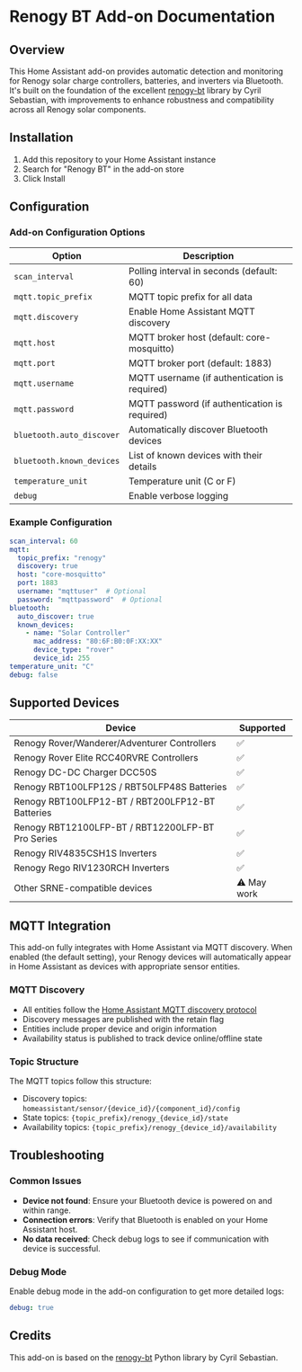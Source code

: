 # Renogy BT Add-on Documentation

## Overview

This Home Assistant add-on provides automatic detection and monitoring for Renogy solar charge controllers, batteries, and inverters via Bluetooth. It's built on the foundation of the excellent [renogy-bt](https://github.com/cyrils/renogy-bt) library by Cyril Sebastian, with improvements to enhance robustness and compatibility across all Renogy solar components.

## Installation

1. Add this repository to your Home Assistant instance
2. Search for "Renogy BT" in the add-on store
3. Click Install

## Configuration

### Add-on Configuration Options

| Option | Description |
|--------|-------------|
| `scan_interval` | Polling interval in seconds (default: 60) |
| `mqtt.topic_prefix` | MQTT topic prefix for all data |
| `mqtt.discovery` | Enable Home Assistant MQTT discovery |
| `mqtt.host` | MQTT broker host (default: core-mosquitto) |
| `mqtt.port` | MQTT broker port (default: 1883) |
| `mqtt.username` | MQTT username (if authentication is required) |
| `mqtt.password` | MQTT password (if authentication is required) |
| `bluetooth.auto_discover` | Automatically discover Bluetooth devices |
| `bluetooth.known_devices` | List of known devices with their details |
| `temperature_unit` | Temperature unit (C or F) |
| `debug` | Enable verbose logging |

### Example Configuration

```yaml
scan_interval: 60
mqtt:
  topic_prefix: "renogy"
  discovery: true
  host: "core-mosquitto"
  port: 1883
  username: "mqttuser"  # Optional
  password: "mqttpassword"  # Optional
bluetooth:
  auto_discover: true
  known_devices:
    - name: "Solar Controller"
      mac_address: "80:6F:B0:0F:XX:XX"
      device_type: "rover"
      device_id: 255
temperature_unit: "C"
debug: false
```

## Supported Devices

| Device | Supported |
|--------|-----------|
| Renogy Rover/Wanderer/Adventurer Controllers | ✅ |
| Renogy Rover Elite RCC40RVRE Controllers | ✅ |
| Renogy DC-DC Charger DCC50S | ✅ |
| Renogy RBT100LFP12S / RBT50LFP48S Batteries | ✅ |
| Renogy RBT100LFP12-BT / RBT200LFP12-BT Batteries | ✅ |
| Renogy RBT12100LFP-BT / RBT12200LFP-BT Pro Series | ✅ |
| Renogy RIV4835CSH1S Inverters | ✅ |
| Renogy Rego RIV1230RCH Inverters | ✅ |
| Other SRNE-compatible devices | ⚠️ May work |

## MQTT Integration

This add-on fully integrates with Home Assistant via MQTT discovery. When enabled (the default setting), your Renogy devices will automatically appear in Home Assistant as devices with appropriate sensor entities.

### MQTT Discovery

- All entities follow the [Home Assistant MQTT discovery protocol](https://www.home-assistant.io/integrations/mqtt/#mqtt-discovery)
- Discovery messages are published with the retain flag
- Entities include proper device and origin information
- Availability status is published to track device online/offline state

### Topic Structure

The MQTT topics follow this structure:
- Discovery topics: `homeassistant/sensor/{device_id}/{component_id}/config`
- State topics: `{topic_prefix}/renogy_{device_id}/state`
- Availability topics: `{topic_prefix}/renogy_{device_id}/availability`

## Troubleshooting

### Common Issues

- **Device not found**: Ensure your Bluetooth device is powered on and within range.
- **Connection errors**: Verify that Bluetooth is enabled on your Home Assistant host.
- **No data received**: Check debug logs to see if communication with device is successful.

### Debug Mode

Enable debug mode in the add-on configuration to get more detailed logs:

```yaml
debug: true
```

## Credits

This add-on is based on the [renogy-bt](https://github.com/cyrils/renogy-bt) Python library by Cyril Sebastian.
